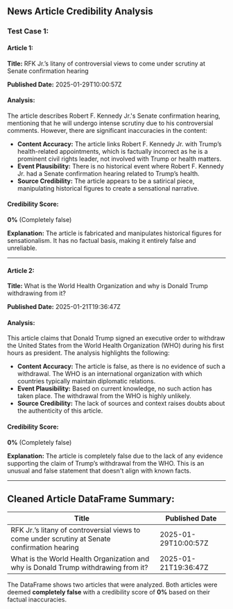 ## News Article Credibility Analysis

### **Test Case 1:**

#### **Article 1:**

**Title:** RFK Jr.’s litany of controversial views to come under scrutiny at Senate confirmation hearing

**Published Date:** 2025-01-29T10:00:57Z

#### **Analysis:**
The article describes Robert F. Kennedy Jr.'s Senate confirmation hearing, mentioning that he will undergo intense scrutiny due to his controversial comments. However, there are significant inaccuracies in the content:

- **Content Accuracy:** The article links Robert F. Kennedy Jr. with Trump’s health-related appointments, which is factually incorrect as he is a prominent civil rights leader, not involved with Trump or health matters.
- **Event Plausibility:** There is no historical event where Robert F. Kennedy Jr. had a Senate confirmation hearing related to Trump’s health.
- **Source Credibility:** The article appears to be a satirical piece, manipulating historical figures to create a sensational narrative.

#### **Credibility Score:**
**0%** (Completely false)

**Explanation:**
The article is fabricated and manipulates historical figures for sensationalism. It has no factual basis, making it entirely false and unreliable.

---

#### **Article 2:**

**Title:** What is the World Health Organization and why is Donald Trump withdrawing from it?

**Published Date:** 2025-01-21T19:36:47Z

#### **Analysis:**
This article claims that Donald Trump signed an executive order to withdraw the United States from the World Health Organization (WHO) during his first hours as president. The analysis highlights the following:

- **Content Accuracy:** The article is false, as there is no evidence of such a withdrawal. The WHO is an international organization with which countries typically maintain diplomatic relations.
- **Event Plausibility:** Based on current knowledge, no such action has taken place. The withdrawal from the WHO is highly unlikely.
- **Source Credibility:** The lack of sources and context raises doubts about the authenticity of this article.

#### **Credibility Score:**
**0%** (Completely false)

**Explanation:**
The article is completely false due to the lack of any evidence supporting the claim of Trump’s withdrawal from the WHO. This is an unusual and false statement that doesn't align with known facts.

---

## **Cleaned Article DataFrame Summary:**

| **Title**                                                                 | **Published Date**               |
|---------------------------------------------------------------------------|----------------------------------|
| RFK Jr.’s litany of controversial views to come under scrutiny at Senate confirmation hearing | 2025-01-29T10:00:57Z |
| What is the World Health Organization and why is Donald Trump withdrawing from it? | 2025-01-21T19:36:47Z |

The DataFrame shows two articles that were analyzed. Both articles were deemed **completely false** with a credibility score of **0%** based on their factual inaccuracies.

